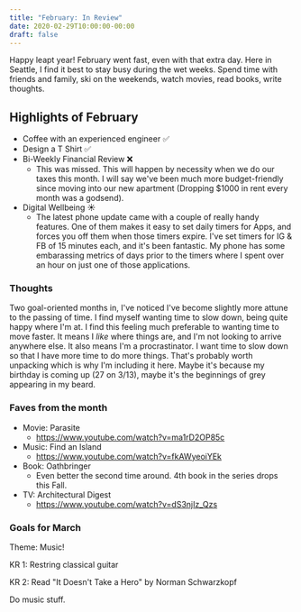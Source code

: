 ```yaml
---
title: "February: In Review"
date: 2020-02-29T10:00:00-00:00
draft: false
---
```

Happy leapt year! February went fast, even with that extra day. Here in Seattle, I find it best to stay busy during the wet weeks. Spend time with friends and family, ski on the weekends, watch movies, read books, write thoughts.

## Highlights of February

- Coffee with an experienced engineer ✅
- Design a T Shirt ✅
- Bi-Weekly Financial Review ❌
  - This was missed. This will happen by necessity when we do our taxes this month. I will say we've been much more budget-friendly since moving into our new apartment (Dropping $1000 in rent every month was a godsend).
- Digital Wellbeing ☀️
  - The latest phone update came with a couple of really handy features. One of them makes it easy to set daily timers for Apps, and forces you off them when those timers expire. I've set timers for IG & FB of 15 minutes each, and it's been fantastic. My phone has some embarassing metrics of days prior to the timers where I spent over an hour on just one of those applications.

### Thoughts

Two goal-oriented months in, I've noticed I've become slightly more attune to the passing of time. I find myself wanting time to slow down, being quite happy where I'm at. I find this feeling much preferable to wanting time to move faster. It means I _like_ where things are, and I'm not looking to arrive anywhere else. It also means I'm a procrastinator. I want time to slow down so that I have more time to do more things. That's probably worth unpacking which is why I'm including it here. Maybe it's because my birthday is coming up (27 on 3/13), maybe it's the beginnings of grey appearing in my beard.

### Faves from the month

- Movie: Parasite
  - https://www.youtube.com/watch?v=ma1rD2OP85c
- Music: Find an Island
  - https://www.youtube.com/watch?v=fkAWyeoiYEk
- Book: Oathbringer
  - Even better the second time around. 4th book in the series drops this Fall.
- TV: Architectural Digest
  - https://www.youtube.com/watch?v=dS3njIz_Qzs

### Goals for March

Theme: Music!

KR 1: Restring classical guitar

KR 2: Read "It Doesn't Take a Hero" by Norman Schwarzkopf

Do music stuff.